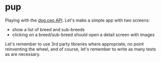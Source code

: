 pup
===

Playing with the [dog.ceo API](https://dog.ceo/dog-api/documentation/). Let's make a simple app with
two screens:

- show a list of breed and sub-breeds
- clicking on a breed/sub-breed should open a detail screen with images

Let's remember to use 3rd party libraries where appropriate, no point reinventing the wheel, and of
course, let's remember to write as many tests as are necessary.
